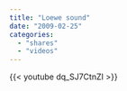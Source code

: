 ```yaml
---
title: "Loewe sound"
date: "2009-02-25"
categories:
  - "shares"
  - "videos"
---
```


{{< youtube dq_SJ7CtnZI >}}
